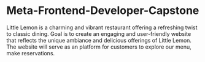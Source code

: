 # Meta-Frontend-Developer-Capstone
Little Lemon is a charming and vibrant restaurant offering a refreshing twist to classic dining. Goal is to create an engaging and user-friendly website that reflects the unique ambiance and delicious offerings of Little Lemon. The website will serve as an platform for customers to explore our menu, make reservations.
